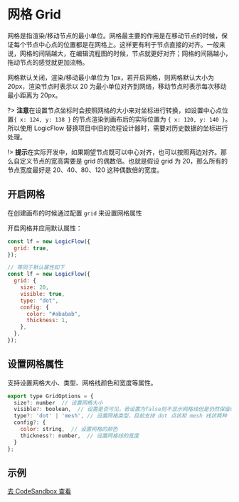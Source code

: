 # 网格 Grid

网格是指渲染/移动节点的最小单位。网格最主要的作用是在移动节点的时候，保证每个节点中心点的位置都是在网格上。这样更有利于节点直接的对齐。一般来说，网格的间隔越大，在编辑流程图的时候，节点就更好对齐；网格的间隔越小，拖动节点的感觉就更加流畅。

网格默认关闭，渲染/移动最小单位为 1px，若开启网格，则网格默认大小为 20px，渲染节点时表示以 20 为最小单位对齐到网络，移动节点时表示每次移动最小距离为 20px。

?> **注意**在设置节点坐标时会按照网格的大小来对坐标进行转换，如设置中心点位置`{ x: 124, y: 138 }` 的节点渲染到画布后的实际位置为 `{ x: 120, y: 140 }`。所以使用 LogicFlow 替换项目中旧的流程设计器时，需要对历史数据的坐标进行处理。

!> **提示**在实际开发中，如果期望节点既可以中心对齐，也可以按照两边对齐。那么自定义节点的宽高需要是 grid 的偶数倍。也就是假设 grid 为 20，那么所有的节点宽度最好是 20、40、80、120 这种偶数倍的宽度。

## 开启网格

在创建画布的时候通过配置 `grid` 来设置网格属性

开启网格并应用默认属性：

```js
const lf = new LogicFlow({
  grid: true,
});

// 等同于默认属性如下
const lf = new LogicFlow({
  grid: {
    size: 20,
    visible: true,
    type: "dot",
    config: {
      color: "#ababab",
      thickness: 1,
    },
  },
});
```

## 设置网格属性

支持设置网格大小、类型、网格线颜色和宽度等属性。

```js
export type GridOptions = {
  size?: number  // 设置网格大小
  visible?: boolean,  // 设置是否可见，若设置为false则不显示网格线但是仍然保留size栅格的效果
  type?: 'dot' | 'mesh', // 设置网格类型，目前支持 dot 点状和 mesh 线状两种
  config?: {
    color: string,  // 设置网格的颜色
    thickness?: number,  // 设置网格线的宽度
  }
};
```

## 示例

<a href="https://codesandbox.io/embed/logicflow-base8-hxtqr?fontsize=14&hidenavigation=1&theme=dark&view=preview" target="_blank"> 去 CodeSandbox 查看</a>
